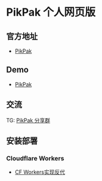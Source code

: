# PikPak 个人网页版

## 官方地址

 * [PikPak](https://mypikpak.com)

## Demo
 * [PikPak](https://northsea4.github.io/pikpak/)

## 交流
TG: [PikPak 分享群](https://t.me/PikPakGroup)

## 安装部署

### Cloudflare Workers
  * [CF Workers实现反代](cf-worker)